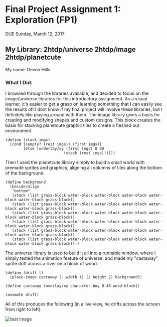 # Final Project Assignment 1: Exploration (FP1)
DUE Sunday, March 12, 2017

## My Library: 2htdp/universe 2htdp/image 2htdp/planetcute

My name: Devon Hills

### What I Did:

I browsed through the libraries available, and decided to focus on the image/universe libraries for this introductory assignment. As a visual learner, it's easier to get a grasp on learning something that I can easily see the results of! I dont know if my final project will involve these libraries, but I definitely like playing around with them. The image library gives a basis for creating and modifying shapes and custom designs. This block creates the basis for stacking planetcute graphic tiles to create a fleshed out environment.
```
(define (stack imgs)
  (cond [(empty? (rest imgs)) (first imgs)]
        [else (underlay/xy (first imgs) 0 80
                          (stack (rest imgs)))]))
```

Then I used the planetcute library simply to build a small world with premade sprites and graphics, aligning all columns of tiles along the bottom of the background.
```
(define background
  (beside/align
   "bottom"
   (stack (list grass-block water-block water-block water-block water-block water-block grass-block))
   (stack (list grass-block water-block water-block water-block water-block water-block grass-block))
   (stack (list grass-block water-block water-block water-block water-block water-block grass-block))
   (stack (list grass-block water-block water-block water-block water-block water-block grass-block))
   (stack (list grass-block water-block water-block water-block water-block water-block grass-block))
   (stack (list grass-block water-block water-block water-block water-block water-block grass-block))))
```

The universe library is used to build it all into a runnable window, where I simply tested the animation feature of universe, and made my "castaway" sprite drift across a river on a block of wood.
```
(define (drift t)
  (place-image castaway (- width t) (/ height 2) background))

(define castaway (overlay/xy character-boy 0 40 wood-block))

(animate drift)
```

All of this produces the following (in a live view, he drifts across the screen from right to left):

![test image](/testimage.png?raw=true "my output")
